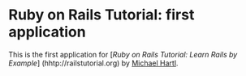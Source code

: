 # Ruby on Rails Tutorial: first application

This is the first application for
[*Ruby on Rails Tutorial: Learn Rails by Example*]
(hhtp://railstutorial.org)
by [Michael Hartl](http://michaelhartl.com/).
